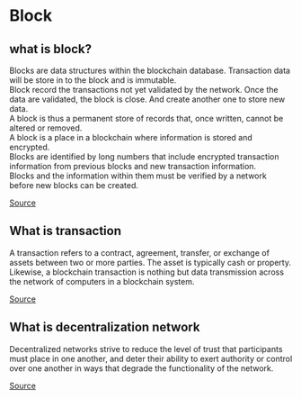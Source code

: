 # Block
## what is block?
Blocks are data structures within the blockchain database. Transaction data will be store in to the block and is immutable.  
Block record the transactions not yet validated by the network. Once the data are validated, the block is close. And create another one to store new data.  
A block is thus a permanent store of records that, once written, cannot be altered or removed.  
A block is a place in a blockchain where information is stored and encrypted.  
Blocks are identified by long numbers that include encrypted transaction information from previous blocks and new transaction information.  
Blocks and the information within them must be verified by a network before new blocks can be created.    

[Source](https://www.investopedia.com/terms/b/block-bitcoin-block.asp)  

## What is transaction
A transaction refers to a contract, agreement, transfer, or exchange of assets between two or more parties. The asset is typically cash or property. Likewise, a blockchain transaction is nothing but data transmission across the network of computers in a blockchain system.  

[Source](https://www.upgrad.com/blog/what-is-blockchain-transaction/)

## What is decentralization network
Decentralized networks strive to reduce the level of trust that participants must place in one another, and deter their ability to exert authority or control over one another in ways that degrade the functionality of the network.

[Source](https://aws.amazon.com/blockchain/decentralization-in-blockchain/)

